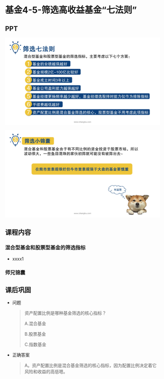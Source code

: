 # 基金4-5-筛选高收益基金“七法则”

## PPT

![课程ppt](assets/4-5-1.jpeg)

![课程ppt](assets/4-5-2.jpeg)

## 课程内容

### 混合型基金和股票型基金的筛选指标

- xxxx1

  > 

### 师兄锦囊

## 课后巩固

- 问题

  > 资产配置比例是哪种基金筛选的核心指标？
  >
  > A.混合基金
  >
  > B.股票基金
  >
  > C.指数基金

- 正确答案

  > A。资产配置比例是混合基金筛选的核心指标，因为配置比例决定着它风险和收益的高低嗯。